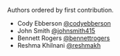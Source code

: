 Authors ordered by first contribution.

- Cody Ebberson [@codyebberson](https://github.com/codyebberson)
- John Smith [@johnsmith415](https://github.com/johnsmith415)
- Bennett Rogers [@bennettrogers](https://github.com/bennettrogers)
- Reshma Khilnani [@reshmakh](https://github.com/reshmakh)
